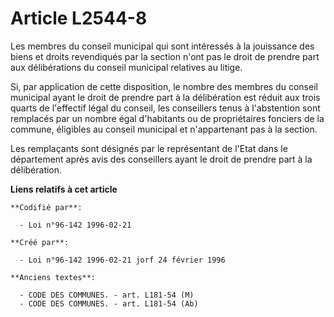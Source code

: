 # Article L2544-8

Les membres du conseil municipal qui sont intéressés à la jouissance des biens et droits revendiqués par la section n'ont pas
le droit de prendre part aux délibérations du conseil municipal relatives au litige.

Si, par application de cette disposition, le nombre des membres du conseil municipal ayant le droit de prendre part à la
délibération est réduit aux trois quarts de l'effectif légal du conseil, les conseillers tenus à l'abstention sont remplacés
par un nombre égal d'habitants ou de propriétaires fonciers de la commune, éligibles au conseil municipal et n'appartenant
pas à la section.

Les remplaçants sont désignés par le représentant de l'Etat dans le département après avis des conseillers ayant le droit de
prendre part à la délibération.

**Liens relatifs à cet article**

	**Codifié par**:

	  - Loi n°96-142 1996-02-21

	**Créé par**:

	  - Loi n°96-142 1996-02-21 jorf 24 février 1996

	**Anciens textes**:

	  - CODE DES COMMUNES. - art. L181-54 (M)
	  - CODE DES COMMUNES. - art. L181-54 (Ab)
